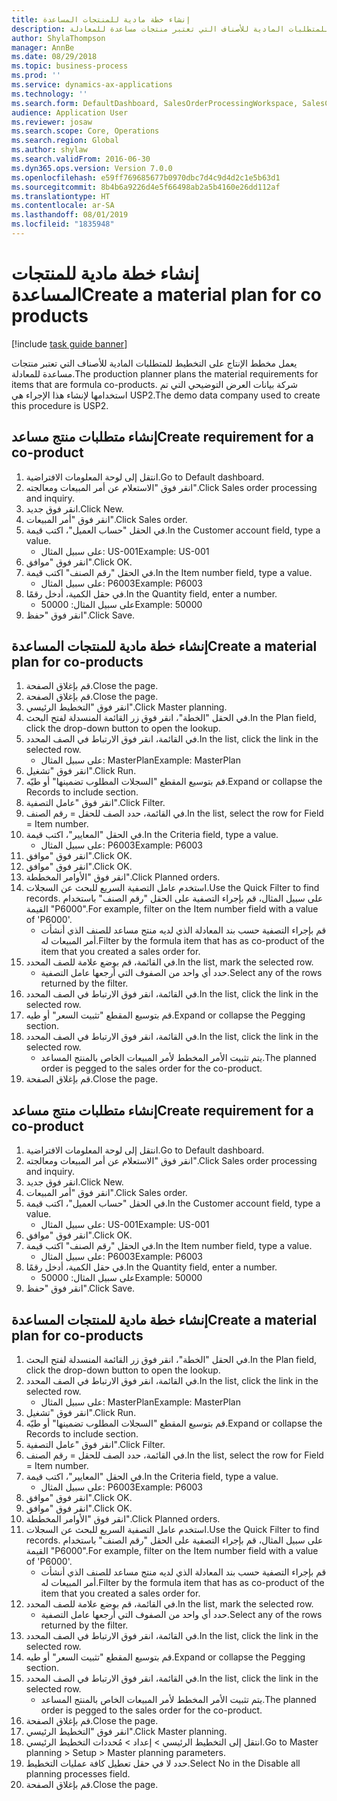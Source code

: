 ```yaml
---
title: إنشاء خطة مادية للمنتجات المساعدة
description: يعمل مخطط الإنتاج على التخطيط للمتطلبات المادية للأصناف التي تعتبر منتجات مساعدة للمعادلة.
author: ShylaThompson
manager: AnnBe
ms.date: 08/29/2018
ms.topic: business-process
ms.prod: ''
ms.service: dynamics-ax-applications
ms.technology: ''
ms.search.form: DefaultDashboard, SalesOrderProcessingWorkspace, SalesCreateOrder, SalesTable, ReqCreatePlanWorkspace, ReqTransPlanCard, SysQueryForm, ReqTransPo
audience: Application User
ms.reviewer: josaw
ms.search.scope: Core, Operations
ms.search.region: Global
ms.author: shylaw
ms.search.validFrom: 2016-06-30
ms.dyn365.ops.version: Version 7.0.0
ms.openlocfilehash: e59ff769685677b0970dbc7d4c9d4d2c1e5b63d1
ms.sourcegitcommit: 8b4b6a9226d4e5f66498ab2a5b4160e26dd112af
ms.translationtype: HT
ms.contentlocale: ar-SA
ms.lasthandoff: 08/01/2019
ms.locfileid: "1835948"
---
```

# <a name="create-a-material-plan-for-co-products"></a><span data-ttu-id="15683-103">إنشاء خطة مادية للمنتجات المساعدة</span><span class="sxs-lookup"><span data-stu-id="15683-103">Create a material plan for co products</span></span>

[!include [task guide banner](../../includes/task-guide-banner.md)]

<span data-ttu-id="15683-104">يعمل مخطط الإنتاج على التخطيط للمتطلبات المادية للأصناف التي تعتبر منتجات مساعدة للمعادلة.</span><span class="sxs-lookup"><span data-stu-id="15683-104">The production planner plans the material requirements for items that are formula co-products.</span></span> <span data-ttu-id="15683-105">شركة بيانات العرض التوضيحي التي تم استخدامها لإنشاء هذا الإجراء هي USP2.</span><span class="sxs-lookup"><span data-stu-id="15683-105">The demo data company used to create this procedure is USP2.</span></span>


## <a name="create-requirement-for-a-co-product"></a><span data-ttu-id="15683-106">إنشاء متطلبات منتج مساعد</span><span class="sxs-lookup"><span data-stu-id="15683-106">Create requirement for a co-product</span></span>
1. <span data-ttu-id="15683-107">انتقل إلى لوحة المعلومات الافتراضية.</span><span class="sxs-lookup"><span data-stu-id="15683-107">Go to Default dashboard.</span></span>
2. <span data-ttu-id="15683-108">انقر فوق "الاستعلام عن أمر المبيعات ومعالجته‬".</span><span class="sxs-lookup"><span data-stu-id="15683-108">Click Sales order processing and inquiry.</span></span>
3. <span data-ttu-id="15683-109">انقر فوق جديد.</span><span class="sxs-lookup"><span data-stu-id="15683-109">Click New.</span></span>
4. <span data-ttu-id="15683-110">انقر فوق "أمر المبيعات".</span><span class="sxs-lookup"><span data-stu-id="15683-110">Click Sales order.</span></span>
5. <span data-ttu-id="15683-111">في الحقل "حساب العميل"، اكتب قيمة.</span><span class="sxs-lookup"><span data-stu-id="15683-111">In the Customer account field, type a value.</span></span>
    * <span data-ttu-id="15683-112">على سبيل المثال: US-001</span><span class="sxs-lookup"><span data-stu-id="15683-112">Example: US-001</span></span>  
6. <span data-ttu-id="15683-113">انقر فوق "موافق".</span><span class="sxs-lookup"><span data-stu-id="15683-113">Click OK.</span></span>
7. <span data-ttu-id="15683-114">في الحقل "رقم الصنف" اكتب قيمة.</span><span class="sxs-lookup"><span data-stu-id="15683-114">In the Item number field, type a value.</span></span>
    * <span data-ttu-id="15683-115">على سبيل المثال: P6003</span><span class="sxs-lookup"><span data-stu-id="15683-115">Example: P6003</span></span>  
8. <span data-ttu-id="15683-116">في حقل الكمية، أدخل رقمًا.</span><span class="sxs-lookup"><span data-stu-id="15683-116">In the Quantity field, enter a number.</span></span>
    * <span data-ttu-id="15683-117">على سبيل المثال: 50000</span><span class="sxs-lookup"><span data-stu-id="15683-117">Example: 50000</span></span>  
9. <span data-ttu-id="15683-118">انقر فوق "حفظ".</span><span class="sxs-lookup"><span data-stu-id="15683-118">Click Save.</span></span>

## <a name="create-a-material-plan-for-co-products"></a><span data-ttu-id="15683-119">إنشاء خطة مادية للمنتجات المساعدة</span><span class="sxs-lookup"><span data-stu-id="15683-119">Create a material plan for co-products</span></span>
1. <span data-ttu-id="15683-120">قم بإغلاق الصفحة.</span><span class="sxs-lookup"><span data-stu-id="15683-120">Close the page.</span></span>
2. <span data-ttu-id="15683-121">قم بإغلاق الصفحة.</span><span class="sxs-lookup"><span data-stu-id="15683-121">Close the page.</span></span>
3. <span data-ttu-id="15683-122">انقر فوق "التخطيط الرئيسي‬".</span><span class="sxs-lookup"><span data-stu-id="15683-122">Click Master planning.</span></span>
4. <span data-ttu-id="15683-123">في الحقل "الخطة"، انقر فوق زر القائمة المنسدلة لفتح البحث.</span><span class="sxs-lookup"><span data-stu-id="15683-123">In the Plan field, click the drop-down button to open the lookup.</span></span>
5. <span data-ttu-id="15683-124">في القائمة، انقر فوق الارتباط في الصف المحدد.</span><span class="sxs-lookup"><span data-stu-id="15683-124">In the list, click the link in the selected row.</span></span>
    * <span data-ttu-id="15683-125">على سبيل المثال: MasterPlan</span><span class="sxs-lookup"><span data-stu-id="15683-125">Example: MasterPlan</span></span>  
6. <span data-ttu-id="15683-126">انقر فوق "تشغيل".</span><span class="sxs-lookup"><span data-stu-id="15683-126">Click Run.</span></span>
7. <span data-ttu-id="15683-127">قم بتوسيع المقطع "السجلات المطلوب تضمينها‬‬" أو طيّه.</span><span class="sxs-lookup"><span data-stu-id="15683-127">Expand or collapse the Records to include section.</span></span>
8. <span data-ttu-id="15683-128">انقر فوق "عامل التصفية".</span><span class="sxs-lookup"><span data-stu-id="15683-128">Click Filter.</span></span>
9. <span data-ttu-id="15683-129">في القائمة، حدد الصف للحقل = رقم الصنف.</span><span class="sxs-lookup"><span data-stu-id="15683-129">In the list, select the row for Field = Item number.</span></span>
10. <span data-ttu-id="15683-130">في الحقل "المعايير"، اكتب قيمة.</span><span class="sxs-lookup"><span data-stu-id="15683-130">In the Criteria field, type a value.</span></span>
    * <span data-ttu-id="15683-131">على سبيل المثال: P6003</span><span class="sxs-lookup"><span data-stu-id="15683-131">Example: P6003</span></span>  
11. <span data-ttu-id="15683-132">انقر فوق "موافق".</span><span class="sxs-lookup"><span data-stu-id="15683-132">Click OK.</span></span>
12. <span data-ttu-id="15683-133">انقر فوق "موافق".</span><span class="sxs-lookup"><span data-stu-id="15683-133">Click OK.</span></span>
13. <span data-ttu-id="15683-134">انقر فوق "الأوامر المخططة".</span><span class="sxs-lookup"><span data-stu-id="15683-134">Click Planned orders.</span></span>
14. <span data-ttu-id="15683-135">استخدم عامل التصفية السريع للبحث عن السجلات.</span><span class="sxs-lookup"><span data-stu-id="15683-135">Use the Quick Filter to find records.</span></span> <span data-ttu-id="15683-136">على سبيل المثال، قم بإجراء التصفية على الحقل "رقم الصنف" باستخدام القيمة "P6000".</span><span class="sxs-lookup"><span data-stu-id="15683-136">For example, filter on the Item number field with a value of 'P6000'.</span></span>
    * <span data-ttu-id="15683-137">قم بإجراء التصفية حسب بند المعادلة الذي لديه منتج مساعد للصنف الذي أنشأت أمر المبيعات له.</span><span class="sxs-lookup"><span data-stu-id="15683-137">Filter by the formula item that has as co-product of the item that you created a sales order for.</span></span>  
15. <span data-ttu-id="15683-138">في القائمة، قم بوضع علامة للصف المحدد.</span><span class="sxs-lookup"><span data-stu-id="15683-138">In the list, mark the selected row.</span></span>
    * <span data-ttu-id="15683-139">حدد أي واحد من الصفوف التي أرجعها عامل التصفية.</span><span class="sxs-lookup"><span data-stu-id="15683-139">Select any of the rows returned by the filter.</span></span>  
16. <span data-ttu-id="15683-140">في القائمة، انقر فوق الارتباط في الصف المحدد.</span><span class="sxs-lookup"><span data-stu-id="15683-140">In the list, click the link in the selected row.</span></span>
17. <span data-ttu-id="15683-141">قم بتوسيع المقطع "تثبيت السعر" أو طيه.</span><span class="sxs-lookup"><span data-stu-id="15683-141">Expand or collapse the Pegging section.</span></span>
18. <span data-ttu-id="15683-142">في القائمة، انقر فوق الارتباط في الصف المحدد.</span><span class="sxs-lookup"><span data-stu-id="15683-142">In the list, click the link in the selected row.</span></span>
    * <span data-ttu-id="15683-143">يتم تثبيت الأمر المخطط لأمر المبيعات الخاص بالمنتج المساعد.</span><span class="sxs-lookup"><span data-stu-id="15683-143">The planned order is pegged to the sales order for the co-product.</span></span>  
19. <span data-ttu-id="15683-144">قم بإغلاق الصفحة.</span><span class="sxs-lookup"><span data-stu-id="15683-144">Close the page.</span></span>

## <a name="create-requirement-for-a-co-product"></a><span data-ttu-id="15683-145">إنشاء متطلبات منتج مساعد</span><span class="sxs-lookup"><span data-stu-id="15683-145">Create requirement for a co-product</span></span>
1. <span data-ttu-id="15683-146">انتقل إلى لوحة المعلومات الافتراضية.</span><span class="sxs-lookup"><span data-stu-id="15683-146">Go to Default dashboard.</span></span>
2. <span data-ttu-id="15683-147">انقر فوق "الاستعلام عن أمر المبيعات ومعالجته‬".</span><span class="sxs-lookup"><span data-stu-id="15683-147">Click Sales order processing and inquiry.</span></span>
3. <span data-ttu-id="15683-148">انقر فوق جديد.</span><span class="sxs-lookup"><span data-stu-id="15683-148">Click New.</span></span>
4. <span data-ttu-id="15683-149">انقر فوق "أمر المبيعات".</span><span class="sxs-lookup"><span data-stu-id="15683-149">Click Sales order.</span></span>
5. <span data-ttu-id="15683-150">في الحقل "حساب العميل"، اكتب قيمة.</span><span class="sxs-lookup"><span data-stu-id="15683-150">In the Customer account field, type a value.</span></span>
    * <span data-ttu-id="15683-151">على سبيل المثال: US-001</span><span class="sxs-lookup"><span data-stu-id="15683-151">Example: US-001</span></span>  
6. <span data-ttu-id="15683-152">انقر فوق "موافق".</span><span class="sxs-lookup"><span data-stu-id="15683-152">Click OK.</span></span>
7. <span data-ttu-id="15683-153">في الحقل "رقم الصنف" اكتب قيمة.</span><span class="sxs-lookup"><span data-stu-id="15683-153">In the Item number field, type a value.</span></span>
    * <span data-ttu-id="15683-154">على سبيل المثال: P6003</span><span class="sxs-lookup"><span data-stu-id="15683-154">Example: P6003</span></span>  
8. <span data-ttu-id="15683-155">في حقل الكمية، أدخل رقمًا.</span><span class="sxs-lookup"><span data-stu-id="15683-155">In the Quantity field, enter a number.</span></span>
    * <span data-ttu-id="15683-156">على سبيل المثال: 50000</span><span class="sxs-lookup"><span data-stu-id="15683-156">Example: 50000</span></span>  
9. <span data-ttu-id="15683-157">انقر فوق "حفظ".</span><span class="sxs-lookup"><span data-stu-id="15683-157">Click Save.</span></span>

## <a name="create-a-material-plan-for-co-products"></a><span data-ttu-id="15683-158">إنشاء خطة مادية للمنتجات المساعدة</span><span class="sxs-lookup"><span data-stu-id="15683-158">Create a material plan for co-products</span></span>
1. <span data-ttu-id="15683-159">في الحقل "الخطة"، انقر فوق زر القائمة المنسدلة لفتح البحث.</span><span class="sxs-lookup"><span data-stu-id="15683-159">In the Plan field, click the drop-down button to open the lookup.</span></span>
2. <span data-ttu-id="15683-160">في القائمة، انقر فوق الارتباط في الصف المحدد.</span><span class="sxs-lookup"><span data-stu-id="15683-160">In the list, click the link in the selected row.</span></span>
    * <span data-ttu-id="15683-161">على سبيل المثال: MasterPlan</span><span class="sxs-lookup"><span data-stu-id="15683-161">Example: MasterPlan</span></span>  
3. <span data-ttu-id="15683-162">انقر فوق "تشغيل".</span><span class="sxs-lookup"><span data-stu-id="15683-162">Click Run.</span></span>
4. <span data-ttu-id="15683-163">قم بتوسيع المقطع "السجلات المطلوب تضمينها‬‬" أو طيّه.</span><span class="sxs-lookup"><span data-stu-id="15683-163">Expand or collapse the Records to include section.</span></span>
5. <span data-ttu-id="15683-164">انقر فوق "عامل التصفية".</span><span class="sxs-lookup"><span data-stu-id="15683-164">Click Filter.</span></span>
6. <span data-ttu-id="15683-165">في القائمة، حدد الصف للحقل = رقم الصنف.</span><span class="sxs-lookup"><span data-stu-id="15683-165">In the list, select the row for Field = Item number.</span></span>
7. <span data-ttu-id="15683-166">في الحقل "المعايير"، اكتب قيمة.</span><span class="sxs-lookup"><span data-stu-id="15683-166">In the Criteria field, type a value.</span></span>
    * <span data-ttu-id="15683-167">على سبيل المثال: P6003</span><span class="sxs-lookup"><span data-stu-id="15683-167">Example: P6003</span></span>  
8. <span data-ttu-id="15683-168">انقر فوق "موافق".</span><span class="sxs-lookup"><span data-stu-id="15683-168">Click OK.</span></span>
9. <span data-ttu-id="15683-169">انقر فوق "موافق".</span><span class="sxs-lookup"><span data-stu-id="15683-169">Click OK.</span></span>
10. <span data-ttu-id="15683-170">انقر فوق "الأوامر المخططة".</span><span class="sxs-lookup"><span data-stu-id="15683-170">Click Planned orders.</span></span>
11. <span data-ttu-id="15683-171">استخدم عامل التصفية السريع للبحث عن السجلات.</span><span class="sxs-lookup"><span data-stu-id="15683-171">Use the Quick Filter to find records.</span></span> <span data-ttu-id="15683-172">على سبيل المثال، قم بإجراء التصفية على الحقل "رقم الصنف" باستخدام القيمة "P6000".</span><span class="sxs-lookup"><span data-stu-id="15683-172">For example, filter on the Item number field with a value of 'P6000'.</span></span>
    * <span data-ttu-id="15683-173">قم بإجراء التصفية حسب بند المعادلة الذي لديه منتج مساعد للصنف الذي أنشأت أمر المبيعات له.</span><span class="sxs-lookup"><span data-stu-id="15683-173">Filter by the formula item that has as co-product of the item that you created a sales order for.</span></span>  
12. <span data-ttu-id="15683-174">في القائمة، قم بوضع علامة للصف المحدد.</span><span class="sxs-lookup"><span data-stu-id="15683-174">In the list, mark the selected row.</span></span>
    * <span data-ttu-id="15683-175">حدد أي واحد من الصفوف التي أرجعها عامل التصفية.</span><span class="sxs-lookup"><span data-stu-id="15683-175">Select any of the rows returned by the filter.</span></span>  
13. <span data-ttu-id="15683-176">في القائمة، انقر فوق الارتباط في الصف المحدد.</span><span class="sxs-lookup"><span data-stu-id="15683-176">In the list, click the link in the selected row.</span></span>
14. <span data-ttu-id="15683-177">قم بتوسيع المقطع "تثبيت السعر" أو طيه.</span><span class="sxs-lookup"><span data-stu-id="15683-177">Expand or collapse the Pegging section.</span></span>
15. <span data-ttu-id="15683-178">في القائمة، انقر فوق الارتباط في الصف المحدد.</span><span class="sxs-lookup"><span data-stu-id="15683-178">In the list, click the link in the selected row.</span></span>
    * <span data-ttu-id="15683-179">يتم تثبيت الأمر المخطط لأمر المبيعات الخاص بالمنتج المساعد.</span><span class="sxs-lookup"><span data-stu-id="15683-179">The planned order is pegged to the sales order for the co-product.</span></span>  
16. <span data-ttu-id="15683-180">قم بإغلاق الصفحة.</span><span class="sxs-lookup"><span data-stu-id="15683-180">Close the page.</span></span>
17. <span data-ttu-id="15683-181">انقر فوق "التخطيط الرئيسي‬".</span><span class="sxs-lookup"><span data-stu-id="15683-181">Click Master planning.</span></span>
18. <span data-ttu-id="15683-182">انتقل إلى التخطيط الرئيسي > إعداد > مُحددات التخطيط الرئيسي.</span><span class="sxs-lookup"><span data-stu-id="15683-182">Go to Master planning > Setup > Master planning parameters.</span></span>
19. <span data-ttu-id="15683-183">حدد لا في حقل تعطيل كافة عمليات التخطيط.</span><span class="sxs-lookup"><span data-stu-id="15683-183">Select No in the Disable all planning processes field.</span></span>
20. <span data-ttu-id="15683-184">قم بإغلاق الصفحة.</span><span class="sxs-lookup"><span data-stu-id="15683-184">Close the page.</span></span>


